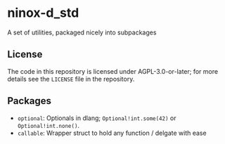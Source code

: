 # ninox-d_std

A set of utilities, packaged nicely into subpackages

## License

The code in this repository is licensed under AGPL-3.0-or-later; for more details see the `LICENSE` file in the repository.

## Packages

- `optional`: Optionals in dlang; `Optional!int.some(42)` or `Optional!int.none()`.
- `callable`: Wrapper struct to hold any function / delgate with ease